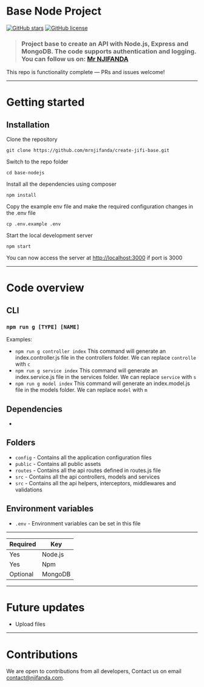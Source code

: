 # Base Node Project

 [![GitHub stars](https://img.shields.io/github/stars/mrnjifanda/create-jifi-base.svg)](https://github.com/mrnjifanda/create-jifi-base/stargazers) [![GitHub license](https://img.shields.io/github/license/mrnjifanda/create-jifi-base.svg)](https://raw.githubusercontent.com/mrnjifanda/create-jifi-base/main/LICENSE.txt)

> ### Project base to create an API with Node.js, Express and MongoDB. The code supports authentication and logging. You can follow us on: [Mr NJIFANDA](http://www.njifanda.com)

This repo is functionality complete — PRs and issues welcome!

----------

# Getting started

## Installation

Clone the repository

    git clone https://github.com/mrnjifanda/create-jifi-base.git

Switch to the repo folder

    cd base-nodejs

Install all the dependencies using composer

    npm install

Copy the example env file and make the required configuration changes in the .env file

    cp .env.example .env

Start the local development server

    npm start

You can now access the server at <http://localhost:3000> if port is 3000

----------

# Code overview

## CLI

### `npm run g [TYPE] [NAME]`
Examples:
- `npm run g controller index` This command will generate an index.controller.js file in the controllers folder. We can replace `controlle` with `c`
- `npm run g service index` This command will generate an index.service.js file in the services folder. We can replace `service` with `s`
- `npm run g model index` This command will generate an index.model.js file in the models folder. We can replace `model` with `m`

## Dependencies

-

## Folders

- `config` - Contains all the application configuration files
- `public` - Contains all public assets
- `routes` - Contains all the api routes defined in routes.js file
- `src` - Contains all the api controllers, models and services
- `src` - Contains all the api helpers, interceptors, middlewares and validations

## Environment variables

- `.env` - Environment variables can be set in this file

----------

| **Required**  | **Key**   |
|-------------- |---------- |
| Yes           | Node.js   |
| Yes           | Npm       |
| Optional      | MongoDB   |

----------

# Future updates

- Upload files

----------

# Contributions

We are open to contributions from all developers, Contact us on email contact@njifanda.com.
